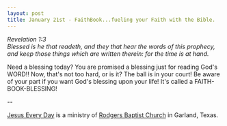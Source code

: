 ```yaml
---
layout: post
title: January 21st - FaithBook...fueling your Faith with the Bible.
---
```


_Revelation 1:3  
Blessed is he that readeth, and they that hear the words of this
prophecy, and keep those things which are written therein: for the
time is at hand._

Need a blessing today? You are promised a blessing just for reading
God's WORD!! Now, that's not too hard, or is it? The ball is in your
court! Be aware of your part if you want God's blessing upon your
life! It's called a FAITH-BOOK-BLESSING!

 --

<a href=http://jesuseveryday.net>Jesus Every Day</a> is a ministry of <a href=http://rodgersbaptist.net>Rodgers Baptist Church</a> in Garland, Texas.
